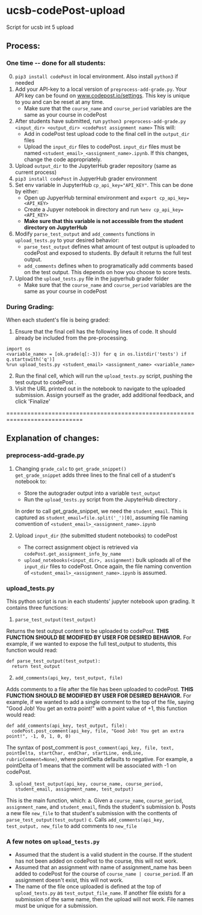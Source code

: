 # ucsb-codePost-upload
Script for ucsb int 5 upload

## Process:
### One time -- done for all students:
0. `pip3 install codePost` in local environment. Also install `python3` if needed
1. Add your API-key to a local version of ```preprocess-add-grade.py```. Your API key can be found on www.codepost.io/settings. This key is unique to you and can be reset at any time.  
    * Make sure that the `course_name` and `course_period` variables are the same as your course in codePost
2. After students have submitted, run ```python3 preprocess-add-grade.py <input_dir> <output_dir> <codePost assignment name>```
    This will:
      * Add in codePost test upload code to the final cell in the ```output_dir``` files
      * Upload the ```input_dir``` files to codePost. ```input_dir``` files must be named `<student_email>_<assignment_name>.ipynb`. If this changes, change the code appropriately. 
3. Upload `output_dir` to the JupyterHub grader repository (same as current process)
4. `pip3 install codePost` in JupyerHub grader environment
5. Set env variable in JupyterHub ```cp_api_key="API_KEY"```. This can be done by either:  
    * Open up JupyerHub terminal environment and `export cp_api_key=<API_KEY>`
    * Create a Jupyer notebook in directory and run `%env cp_api_key=<API_KEY>`
    * **Make sure that this variable is not accessible from the student directory on JupyterHub**
6. Modify `parse_test_output` and `add_comments` functions in `upload_tests.py` to your desired behavior:
    * `parse_test_output` defines what amount of test output is uploaded to codePost and exposed to students. By default it returns the full test output.
    *  `add_comments` defines when to programatically add comments based on the test output. This depends on how you choose to score tests. 
7. Upload the ```upload_tests.py``` file in the jupyerhub grader folder
    * Make sure that the `course_name` and `course_period` variables are the same as your course in codePost

### During Grading:
When each student's file is being graded:
1. Ensure that the final cell has the following lines of code. It should already be included from the pre-processing.
```
import os
<variable_name> = [ok.grade(q[:-3]) for q in os.listdir('tests') if q.startswith('q')]
%run upload_tests.py <student_email> <assignment_name> <variable_name>
```
2. Run the final cell, which will run the ```upload_tests.py``` script, pushing the test output to codePost .
3. Visit the URL printed out in the notebook to navigate to the uploaded submission. Assign yourself as the grader, add additional feedback, and click 'Finalize'
  
============================================================================

## Explanation of changes:
### preprocess-add-grade.py
1. Changing `grade_calc` to `get_grade_snippet()`  
`get_grade_snippet` adds three lines to the final cell of a student's notebook to:  
  
   * Store the autograder output into a variable ```test_output```  
   * Run the ```upload_tests.py``` script from the JupyterHub directory . 
    
   In order to call get_grade_snippet, we need the `student_email`. This is captured as `student_email=file.split('_')[0]`, assuming file naming convention of `<student_email>_<assignment_name>.ipynb`

2. Upload `input_dir` (the submitted student notebooks) to codePost
  
   * The correct assignment object is retrieved via ```codePost.get_assignment_info_by_name```
   * ```upload_notebooks(<input_dir>, assignment)``` bulk uploads all of the `input_dir` files to codePost. Once again, the file naming convention of ```<student_email>_<assignment_name>.ipynb``` is assumed. 

### upload_tests.py
This python script is run in each students' jupyter notebook upon grading. It contains three functions:
1. ```parse_test_output(test_output)``` 

Returns the test output content to be uploaded to codePost. **THIS FUNCTION SHOULD BE MODIFIED BY USER FOR DESIRED BEHAVIOR.** For example, if we wanted to expose the full test_output to students, this function would read:
```
def parse_test_output(test_output):
  return test_output
```
  
  
2. ```add_comments(api_key, test_output, file)```  

Adds comments to a file after the file has been uploaded to codePost. **THIS FUNCTION SHOULD BE MODIFIED BY USER FOR DESIRED BEHAVIOR.** For example, if we wanted to add a single comment to the top of the file, saying "Good Job! You get an extra point!" with a point value of +1, this function would read:
```
def add_comments(api_key, test_output, file):
  codePost.post_comment(api_key, file, "Good Job! You get an extra point!", -1, 0, 1, 0, 0)
```
The syntax of post_comment is ```post_comment(api_key, file, text, pointDelta, startChar, endChar, startLine, endLine, rubricComment=None)```, where pointDelta defaults to negative. For example, a pointDelta of 1 means that the comment will be associated with -1 on codePost.
  
  
3. ```upload_test_output(api_key, course_name, course_period, student_email, assignment_name, test_output)``` 

This is the main function, which:
  a. Given a ```course_name```, ```course_period```, ```assignment_name```, and ```student_email```, finds the student's submission
  b. Posts a new file ```new_file``` to that student's submission with the conttents of ```parse_test_output(test_output)```
  c. Calls ```add_comments(api_key, test_output, new_file``` to add comments to ```new_file```


### A few notes on ```upload_tests.py```
  * Assumed that the student is a valid student in the course. If the student has not been added on codePost to the course,  this will not work. 
  * Assumed that an assignment with name of assignment_name has been added to codePost for the course of ```course_name | course_period```. If an assignment doesn't exist, this will not work.
  * The name of the file once uploaded is defined at the top of ```upload_tests.py``` as ```test_output_file_name```. If another file exists for a submission of the same name, then the upload will not work. File names must be unique for a submission. 
